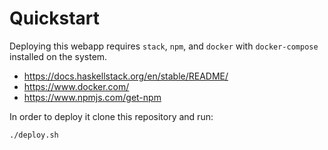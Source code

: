 # Quickstart
Deploying this webapp requires `stack`, `npm`, and `docker` with
`docker-compose` installed on the system.
- https://docs.haskellstack.org/en/stable/README/
- https://www.docker.com/
- https://www.npmjs.com/get-npm

In order to deploy it clone this repository and run:
```bash
./deploy.sh
```

